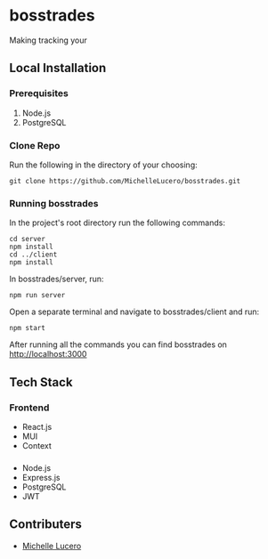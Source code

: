 # bosstrades
Making tracking your 

## Local Installation
### Prerequisites
1. Node.js
2. PostgreSQL

### Clone Repo
Run the following in the directory of your choosing:
```
git clone https://github.com/MichelleLucero/bosstrades.git
```

### Running bosstrades
In the project's root directory run the following commands:
```
cd server 
npm install
cd ../client
npm install
```
In bosstrades/server, run:
```
npm run server
```
Open a separate terminal and navigate to bosstrades/client and run:
```
npm start
```
After running all the commands you can find bosstrades on [http://localhost:3000](http://localhost:3000)

## Tech Stack
### Frontend
- React.js
- MUI
- Context
### 
- Node.js
- Express.js
- PostgreSQL
- JWT

## Contributers
- [Michelle Lucero](https://github.com/MichelleLucero)
